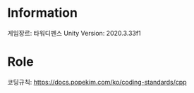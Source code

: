 # Information
 게임장르: 타워디펜스
 Unity Version: 2020.3.33f1
 
# Role
코딩규칙: https://docs.popekim.com/ko/coding-standards/cpp

